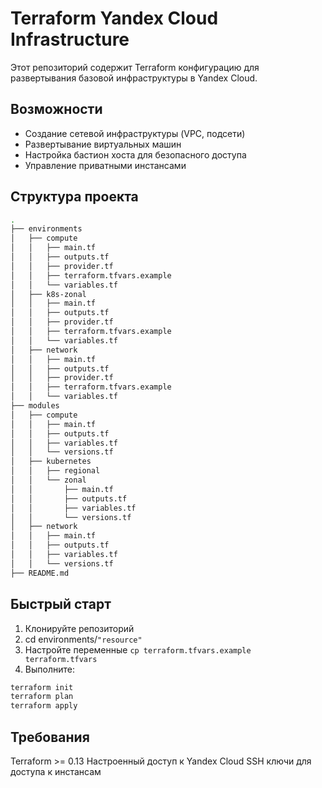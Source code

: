 # Terraform Yandex Cloud Infrastructure

Этот репозиторий содержит Terraform конфигурацию для развертывания базовой инфраструктуры в Yandex Cloud.

## Возможности

- Создание сетевой инфраструктуры (VPC, подсети)
- Развертывание виртуальных машин
- Настройка бастион хоста для безопасного доступа
- Управление приватными инстансами

## Структура проекта

```sh
.
├── environments
│   ├── compute
│   │   ├── main.tf
│   │   ├── outputs.tf
│   │   ├── provider.tf
│   │   ├── terraform.tfvars.example
│   │   └── variables.tf
│   ├── k8s-zonal
│   │   ├── main.tf
│   │   ├── outputs.tf
│   │   ├── provider.tf
│   │   ├── terraform.tfvars.example
│   │   └── variables.tf
│   ├── network
│   │   ├── main.tf
│   │   ├── outputs.tf
│   │   ├── provider.tf
│   │   ├── terraform.tfvars.example
│   │   └── variables.tf
├── modules
│   ├── compute
│   │   ├── main.tf
│   │   ├── outputs.tf
│   │   ├── variables.tf
│   │   └── versions.tf
│   ├── kubernetes
│   │   ├── regional
│   │   └── zonal
│   │       ├── main.tf
│   │       ├── outputs.tf
│   │       ├── variables.tf
│   │       └── versions.tf
│   ├── network
│   │   ├── main.tf
│   │   ├── outputs.tf
│   │   ├── variables.tf
│   │   └── versions.tf
├── README.md
```

## Быстрый старт

1. Клонируйте репозиторий
2. cd environments/`"resource"`
2. Настройте переменные `cp terraform.tfvars.example terraform.tfvars`
3. Выполните:

```bash
terraform init
terraform plan
terraform apply
```

## Требования
Terraform >= 0.13
Настроенный доступ к Yandex Cloud
SSH ключи для доступа к инстансам
